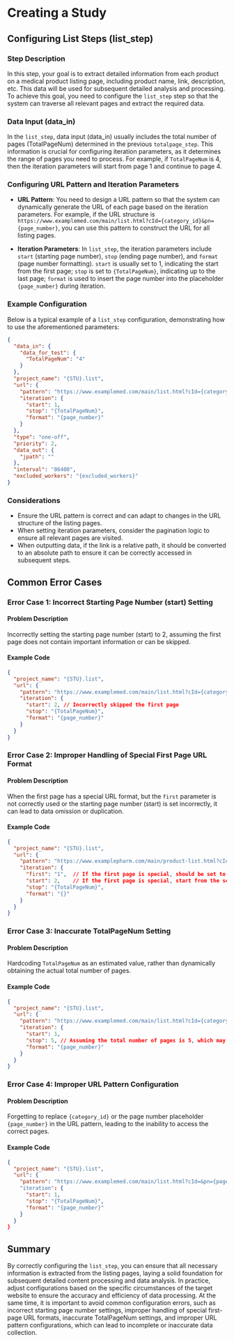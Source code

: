 # Creating a Study

## Configuring List Steps (list_step)

### Step Description
In this step, your goal is to extract detailed information from each product on a medical product listing page, including product name, link, description, etc. This data will be used for subsequent detailed analysis and processing. To achieve this goal, you need to configure the `list_step` step so that the system can traverse all relevant pages and extract the required data.

### Data Input (data_in)
In the `list_step`, data input (data_in) usually includes the total number of pages (TotalPageNum) determined in the previous `totalpage_step`. This information is crucial for configuring iteration parameters, as it determines the range of pages you need to process. For example, if `TotalPageNum` is 4, then the iteration parameters will start from page 1 and continue to page 4.

### Configuring URL Pattern and Iteration Parameters
- **URL Pattern**: You need to design a URL pattern so that the system can dynamically generate the URL of each page based on the iteration parameters. For example, if the URL structure is `https://www.examplemed.com/main/list.html?cId={category_id}&pn={page_number}`, you can use this pattern to construct the URL for all listing pages.

- **Iteration Parameters**: In `list_step`, the iteration parameters include `start` (starting page number), `stop` (ending page number), and `format` (page number formatting). `start` is usually set to 1, indicating the start from the first page; `stop` is set to `{TotalPageNum}`, indicating up to the last page; `format` is used to insert the page number into the placeholder `{page_number}` during iteration.

### Example Configuration
Below is a typical example of a `list_step` configuration, demonstrating how to use the aforementioned parameters:

```json
{
  "data_in": {
    "data_for_test": {
      "TotalPageNum": "4"
    }
  },
  "project_name": "{STU}.list",
  "url": {
    "pattern": "https://www.examplemed.com/main/list.html?cId={category_id}&pn={page_number}",
    "iteration": {
      "start": 1,
      "stop": "{TotalPageNum}",
      "format": "{page_number}"
    }
  },
  "type": "one-off",
  "priority": 2,
  "data_out": {
    "jpath": ""
  },
  "interval": "86400",
  "excluded_workers": "{excluded_workers}"
}
```

### Considerations
- Ensure the URL pattern is correct and can adapt to changes in the URL structure of the listing pages.
- When setting iteration parameters, consider the pagination logic to ensure all relevant pages are visited.
- When outputting data, if the link is a relative path, it should be converted to an absolute path to ensure it can be correctly accessed in subsequent steps.


## Common Error Cases
### Error Case 1: Incorrect Starting Page Number (start) Setting
#### Problem Description
Incorrectly setting the starting page number (start) to 2, assuming the first page does not contain important information or can be skipped.

#### Example Code
```json
{
  "project_name": "{STU}.list",
  "url": {
    "pattern": "https://www.examplemed.com/main/list.html?cId={category_id}&pn={page_number}",
    "iteration": {
      "start": 2, // Incorrectly skipped the first page
      "stop": "{TotalPageNum}",
      "format": "{page_number}"
    }
  }
}
```

### Error Case 2: Improper Handling of Special First Page URL Format
#### Problem Description
When the first page has a special URL format, but the `first` parameter is not correctly used or the starting page number (start) is set incorrectly, it can lead to data omission or duplication.

#### Example Code
```json
{
  "project_name": "{STU}.list",
  "url": {
    "pattern": "https://www.examplepharm.com/main/product-list.html?cId={category_id}&pn=(*).html",
    "iteration": {
      "first": "1",  // If the first page is special, should be set to actual conditions
      "start": 2,    // If the first page is special, start from the second page
      "stop": "{TotalPageNum}",
      "format": "{}"
    }
  }
}
```

### Error Case 3: Inaccurate TotalPageNum Setting
#### Problem Description
Hardcoding `TotalPageNum` as an estimated value, rather than dynamically obtaining the actual total number of pages.

#### Example Code
```json
{
  "project_name": "{STU}.list",
  "url": {
    "pattern": "https://www.examplemed.com/main/list.html?cId={category_id}&pn={page_number}",
    "iteration": {
      "start": 1,
      "stop": 5, // Assuming the total number of pages is 5, which may not match the actual situation
      "format": "{page_number}"
    }
  }
}
```

### Error Case 4: Improper URL Pattern Configuration
#### Problem Description
Forgetting to replace `{category_id}` or the page number placeholder `{page_number}` in the URL pattern, leading to the inability to access the correct pages.

#### Example Code
```json
{
  "project_name": "{STU}.list",
  "url": {
    "pattern": "https://www.examplemed.com/main/list.html?cId=&pn={page_number}",   // Forgot to replace `{category_id}`
    "iteration": {
      "start": 1,
      "stop": "{TotalPageNum}",
      "format": "{page_number}"
    }
  }
}
```
## Summary
By correctly configuring the `list_step`, you can ensure that all necessary information is extracted from the listing pages, laying a solid foundation for subsequent detailed content processing and data analysis. In practice, adjust configurations based on the specific circumstances of the target website to ensure the accuracy and efficiency of data processing. At the same time, it is important to avoid common configuration errors, such as incorrect starting page number settings, improper handling of special first-page URL formats, inaccurate TotalPageNum settings, and improper URL pattern configurations, which can lead to incomplete or inaccurate data collection. 

